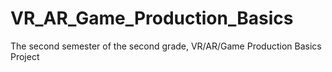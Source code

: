 # VR_AR_Game_Production_Basics
The second semester of the second grade, VR/AR/Game Production Basics Project
